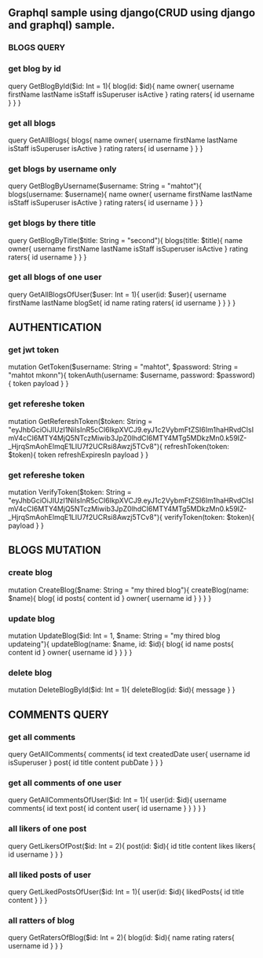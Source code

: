 ## Graphql sample using django(CRUD using django and graphql) sample.

### BLOGS QUERY

### get blog by id
query GetBlogById($id: Int = 1){
    blog(id: $id){
        name
        owner{
            username
            firstName
            lastName
            isStaff
            isSuperuser
            isActive
        }
        rating
        raters{
            id
            username
        }
    }
}

### get all blogs
query GetAllBlogs{
    blogs{
        name
        owner{
            username
            firstName
            lastName
            isStaff
            isSuperuser
            isActive
        }
        rating
        raters{
            id
            username
        }
    }
}

### get blogs by username only
query GetBlogByUsername($username: String = "mahtot"){
    blogs(username: $username){
        name
        owner{
            username
            firstName
            lastName
            isStaff
            isSuperuser
            isActive
        }
        rating
        raters{
            id
            username
        }
    }
}

### get blogs by there title
query GetBlogByTitle($title: String = "second"){
    blogs(title: $title){
        name
        owner{
            username
            firstName
            lastName
            isStaff
            isSuperuser
            isActive
        }
        rating
        raters{
            id
            username
        }
    }
}

### get all blogs of one user
query GetAllBlogsOfUser($user: Int = 1){
    user(id: $user){
        username
        firstName
        lastName
        blogSet{
            id
            name
            rating
            raters{
                id
                username
            }
        }
    }
}


## AUTHENTICATION

### get jwt token
mutation GetToken($username: String = "mahtot", $password: String = "mahtot mkonn"){
    tokenAuth(username: $username, password: $password){
        token
        payload
    }
}

### get refereshe token
mutation GetRefereshToken($token: String = "eyJhbGciOiJIUzI1NiIsInR5cCI6IkpXVCJ9.eyJ1c2VybmFtZSI6Im1haHRvdCIsImV4cCI6MTY4MjQ5NTczMiwib3JpZ0lhdCI6MTY4MTg5MDkzMn0.k59IZ-_HjrqSmAohElmqE1LIU7f2UCRsi8Awzj5TCv8"){
    refreshToken(token: $token){
        token
        refreshExpiresIn
        payload
    }
}

### get refereshe token
mutation VerifyToken($token: String = "eyJhbGciOiJIUzI1NiIsInR5cCI6IkpXVCJ9.eyJ1c2VybmFtZSI6Im1haHRvdCIsImV4cCI6MTY4MjQ5NTczMiwib3JpZ0lhdCI6MTY4MTg5MDkzMn0.k59IZ-_HjrqSmAohElmqE1LIU7f2UCRsi8Awzj5TCv8"){
    verifyToken(token: $token){
        payload
    }
}

## BLOGS MUTATION

### create blog
mutation CreateBlog($name: String = "my thired blog"){
    createBlog(name: $name){
        blog{
            id
            posts{
                content
                id
            }
            owner{
                username
                id
            }
        }
    }
}

### update blog
mutation UpdateBlog($id: Int = 1, $name: String = "my thired blog updateing"){
    updateBlog(name: $name, id: $id){
        blog{
            id
            name
            posts{
                content
                id
            }
            owner{
                username
                id
            }
        }
    }
}

### delete blog
mutation DeleteBlogById($id: Int = 1){
    deleteBlog(id: $id){
        message
    }
}


## COMMENTS QUERY

### get all comments
query GetAllComments{
    comments{
        id
        text
        createdDate
        user{
            username
            id
            isSuperuser
        }
        post{
            id
            title
            content
            pubDate
        }
    }
}

### get all comments of one user
query GetAllCommentsOfUser($id: Int = 1){
    user(id: $id){
        username
        comments{
            id
            text
            post{
                id
                content
                user{
                    id
                    username
                }
            }
        }
    }
}

### all likers of one post
query GetLikersOfPost($id: Int = 2){
    post(id: $id){
        id
        title
        content
        likes
        likers{
            id
            username
        }
    }
}

### all liked posts of user
query GetLikedPostsOfUser($id: Int = 1){
    user(id: $id){
        likedPosts{
            id
            title
            content
        }
    }
}

### all ratters of blog
query GetRatersOfBlog($id: Int = 2){
    blog(id: $id){
        name
        rating
        raters{
            username
            id
        }
    }
}
